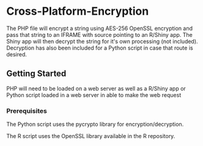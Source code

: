 # Cross-Platform-Encryption

The PHP file will encrypt a string using AES-256 OpenSSL encryption and pass that string to an IFRAME with source pointing to an R/Shiny app. The Shiny app will then decrypt the string for it's own processing (not included). Decryption has also been included for a Python script in case that route is desired.

## Getting Started

PHP will need to be loaded on a web server as well as a R/Shiny app or Python script loaded in a web server in able to make the web request

### Prerequisites

The Python script uses the pycrypto library for encryption/decryption. 

The R script uses the OpenSSL library available in the R repository.